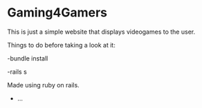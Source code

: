 # Gaming4Gamers 

This is just a simple website that displays videogames to the user.

Things to do before taking a look at it: 


-bundle install

-rails s

Made using ruby on rails. 
* ...
